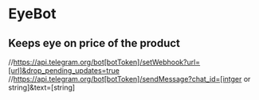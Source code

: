 # EyeBot
## Keeps eye on price of the product

//https://api.telegram.org/bot[botToken]/setWebhook?url=[url]&drop_pending_updates=true
//https://api.telegram.org/bot[botToken]/sendMessage?chat_id=[intger or string]&text=[string]